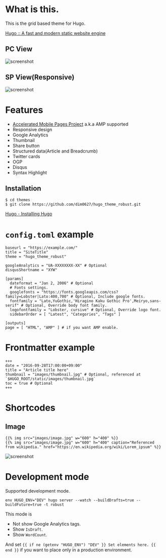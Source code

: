 # What is this.

This is the grid based theme for Hugo.

[Hugo :: A fast and modern static website engine](https://gohugo.io/)

## PC View

![screenshot](https://raw.githubusercontent.com/dim0627/hugo_theme_robust/master/images/screenshot.png)

## SP View(Responsive)

![screenshot](https://raw.githubusercontent.com/dim0627/hugo_theme_robust/master/images/responsive.png)

# Features

* [Accelerated Mobile Pages Project](https://www.ampproject.org/) a.k.a AMP supported
* Responsive design
* Google Analytics
* Thumbnail
* Share button
* Structured data(Article and Breadcrumb)
* Twitter cards
* OGP
* Disqus
* Syntax Highlight

## Installation

```
$ cd themes
$ git clone https://github.com/dim0627/hugo_theme_robust.git
```

[Hugo \- Installing Hugo](http://gohugo.io/overview/installing/)

# `config.toml` example

```
baseurl = "https://example.com/"
title = "SiteTitle"
theme = "hugo_theme_robust"

googleAnalytics = "UA-XXXXXXXX-XX" # Optional
disqusShortname = "XYW"

[params]
  dateformat = "Jan 2, 2006" # Optional
  # Fonts settings.
  googlefonts = "https://fonts.googleapis.com/css?family=Lobster|Lato:400,700" # Optional, Include google fonts.
  fontfamily = "Lato,YuGothic,'Hiragino Kaku Gothic Pro',Meiryo,sans-serif" # Optional, Override body font family.
  logofontfamily = "Lobster, cursive" # Optional, Override logo font.
  sidebarOrder = [ "Latest", "Categories", "Tags" ]

[outputs]
page = [ "HTML", "AMP" ] # if you want AMP enable.
```

# Frontmatter example

```
+++
date = "2016-09-28T17:00:00+09:00"
title = "Article title here"
thumbnail = "images/thumbnail.jpg" # Optional, referenced at `$HUGO_ROOT/static/images/thumbnail.jpg`
toc = true # Optional
+++
```

# Shortcodes

## Image

```
{{% img src="images/image.jpg" w="600" h="400" %}}
{{% img src="images/image.jpg" w="600" h="400" caption="Referenced from wikipedia." href="https://en.wikipedia.org/wiki/Lorem_ipsum" %}}
```

![screenshot](https://raw.githubusercontent.com/dim0627/hugo_theme_robust/master/images/include-images.png)

# Development mode

Supported development mode.

```
env HUGO_ENV="DEV" hugo server --watch --buildDrafts=true --buildFuture=true -t robust
```

This mode is

* Not show Google Analytics tags.
* Show `IsDraft`.
* Show `WordCount`.

And set `{{ if ne (getenv "HUGO_ENV") "DEV" }} Set elements here. {{ end }}` if you want to place only in a production environment.


